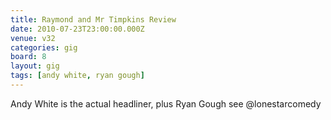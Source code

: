 ```yaml
---
title: Raymond and Mr Timpkins Review
date: 2010-07-23T23:00:00.000Z
venue: v32
categories: gig
board: 8
layout: gig
tags: [andy white, ryan gough]
---
```

Andy White is the actual headliner, plus Ryan Gough see @lonestarcomedy